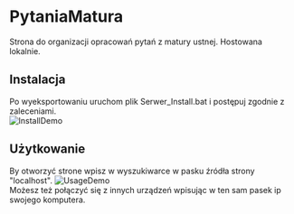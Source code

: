 # PytaniaMatura
Strona do organizacji opracowań pytań z matury ustnej. Hostowana lokalnie.

## Instalacja
Po wyeksportowaniu uruchom plik Serwer_Install.bat i postępuj zgodnie z zaleceniami.
<br>
![InstallDemo](../Images/InstalledFolder.png?raw=true)
## Użytkowanie
By otworzyć strone wpisz w wyszukiwarce w pasku źródła strony "localhost".
![UsageDemo](../Images/LocalHost.png?raw=true)
<br>
Możesz też połączyć się z innych urządzeń wpisując w ten sam pasek ip swojego komputera.
